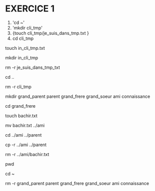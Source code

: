 # EXERCICE 1
1. 'cd ~'
2. 'mkdir cli_tmp'
3.  {touch cli_tmp/je_suis_dans_tmp.txt }
4. cd cli_tmp

touch in_cli_tmp.txt

mkdir in_cli_tmp

rm -r je_suis_dans_tmp_txt

cd ..

rm -r cli_tmp

mkdir grand_parent parent grand_frere grand_soeur ami connaissance

cd grand_frere

touch bachir.txt

mv bachir.txt ../ami

cd ../ami ../parent

cp -r ../ami ../parent

rm -r ../ami/bachir.txt

pwd

cd ~

rm -r grand_parent parent grand_frere grand_soeur ami connaissance
